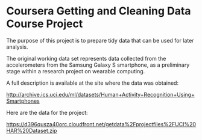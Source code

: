 # Coursera Getting and Cleaning Data Course Project

The purpose of this project is to prepare tidy data that can be used for later analysis. 

The original working data set represents data collected from the accelerometers from the Samsung Galaxy S smartphone, as a preliminary stage within a research project on wearable computing. 

A full description is available at the site where the data was obtained:

http://archive.ics.uci.edu/ml/datasets/Human+Activity+Recognition+Using+Smartphones

Here are the data for the project:

https://d396qusza40orc.cloudfront.net/getdata%2Fprojectfiles%2FUCI%20HAR%20Dataset.zip
